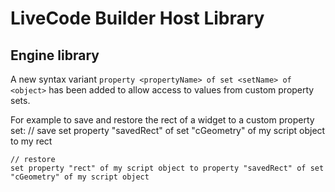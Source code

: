 # LiveCode Builder Host Library
## Engine library

A new syntax variant `property <propertyName> of set <setName> of <object>` has
been added to allow access to values from custom property sets.

For example to save and restore the rect of a widget to a custom property set:
	// save
	set property "savedRect" of set "cGeometry" of my script object to my rect
	
	// restore
	set property "rect" of my script object to property "savedRect" of set "cGeometry" of my script object
	